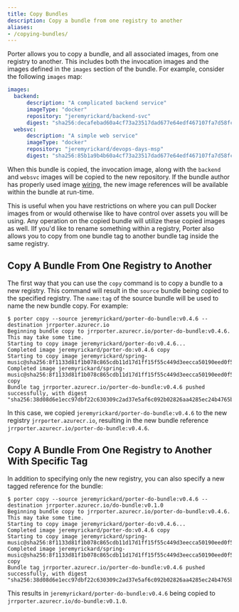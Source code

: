 ```yaml
---
title: Copy Bundles
description: Copy a bundle from one registry to another
aliases:
- /copying-bundles/
---
```


Porter allows you to copy a bundle, and all associated images, from one registry to another. This includes both the invocation images and the images defined in the `images` section of the bundle. For example, consider the following `images` map:

```yaml
images:
  backend:
      description: "A complicated backend service"
      imageType: "docker"
      repository: "jeremyrickard/backend-svc"
      digest: "sha256:decafebad60a4cf73a23517dad677e64edf467107fa7d58fce9c50e6a3e4c914"
  websvc:
      description: "A simple web service"
      imageType: "docker"
      repository: "jeremyrickard/devops-days-msp"
      digest: "sha256:85b1a9b4b60a4cf73a23517dad677e64edf467107fa7d58fce9c50e6a3e4c914"
```

When this bundle is copied, the invocation image, along with the `backend` and `websvc` images will be copied to the new repository. If the bundle author has properly used image [wiring](/wiring/#wiring-images), the new image references will be available within the bundle at run-time.

This is useful when you have restrictions on where you can pull Docker images from or would otherwise like to have control over assets you will be using. Any operation on the copied bundle will utilize these copied images as well. IIf you'd like to rename something within a registry, Porter also allows you to copy from one bundle tag to another bundle tag inside the same registry.

## Copy A Bundle From One Registry to Another

The first way that you can use the `copy` command is to copy a bundle to a new registry. This command will result in the `source` bundle being copied to the specified registry. The `name:tag` of the source bundle will be used to name the new bundle copy. For example:

```
$ porter copy --source jeremyrickard/porter-do-bundle:v0.4.6 --destination jrrporter.azurecr.io
Beginning bundle copy to jrrporter.azurecr.io/porter-do-bundle:v0.4.6. This may take some time.
Starting to copy image jeremyrickard/porter-do:v0.4.6...
Completed image jeremyrickard/porter-do:v0.4.6 copy
Starting to copy image jeremyrickard/spring-music@sha256:8f1133d81f1b078c865cdb11d17d1ff15f55c449d3eecca50190eed0f5e5e26f...
Completed image jeremyrickard/spring-music@sha256:8f1133d81f1b078c865cdb11d17d1ff15f55c449d3eecca50190eed0f5e5e26f copy
Bundle tag jrrporter.azurecr.io/porter-do-bundle:v0.4.6 pushed successfully, with digest "sha256:38d08d6e1ecc97dbf22c630309c2ad37e5af6c092b02826aa4285ec24b4765b9"
```

In this case, we copied `jeremyrickard/porter-do-bundle:v0.4.6` to the new registry `jrrporter.azurecr.io`, resulting in the new bundle reference `jrrporter.azurecr.io/porter-do-bundle:v0.4.6`.

## Copy A Bundle From One Registry to Another With Specific Tag

In addition to specifying only the new registry, you can also specify a new tagged reference for the bundle:

```
$ porter copy --source jeremyrickard/porter-do-bundle:v0.4.6 --destination jrrporter.azurecr.io/do-bundle:v0.1.0
Beginning bundle copy to jrrporter.azurecr.io/porter-do-bundle:v0.4.6. This may take some time.
Starting to copy image jeremyrickard/porter-do:v0.4.6...
Completed image jeremyrickard/porter-do:v0.4.6 copy
Starting to copy image jeremyrickard/spring-music@sha256:8f1133d81f1b078c865cdb11d17d1ff15f55c449d3eecca50190eed0f5e5e26f...
Completed image jeremyrickard/spring-music@sha256:8f1133d81f1b078c865cdb11d17d1ff15f55c449d3eecca50190eed0f5e5e26f copy
Bundle tag jrrporter.azurecr.io/porter-do-bundle:v0.4.6 pushed successfully, with digest "sha256:38d08d6e1ecc97dbf22c630309c2ad37e5af6c092b02826aa4285ec24b4765b9"
```

This results in `jeremyrickard/porter-do-bundle:v0.4.6` being copied to `jrrporter.azurecr.io/do-bundle:v0.1.0`.
